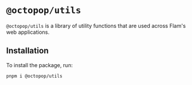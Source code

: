 # `@octopop/utils`

`@octopop/utils` is a library of utility functions that are used across Flam's web applications.

## Installation

To install the package, run:

```bash
pnpm i @octopop/utils
```
